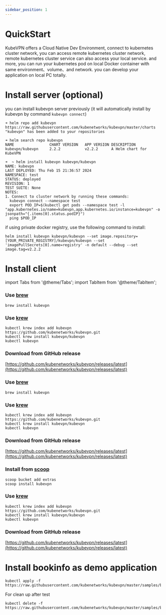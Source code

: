 ```yaml
---
sidebar_position: 1
---
```


# QuickStart

KubeVPN offers a Cloud Native Dev Environment, connect to kubernetes cluster network, you can access remote kubernetes
cluster
network, remote kubernetes cluster service can also access your local service. and more, you can run your kubernetes pod
on local Docker container with same environment、volume、and network. you can develop your application on local PC
totally.

# Install server (optional)

you can install kubevpn server previously (it will automatically install by kubevpn by command `kubevpn connect`)

```shell
➜ helm repo add kubevpn https://raw.githubusercontent.com/kubenetworks/kubevpn/master/charts
"kubevpn" has been added to your repositories
```

```shell
➜ helm search repo kubevpn
NAME            	CHART VERSION	APP VERSION	DESCRIPTION
kubevpn/kubevpn 	2.2.2        	v2.2.2     	A Helm chart for KubeVPN
```

```shell
➜  ~ helm install kubevpn kubevpn/kubevpn
NAME: kubevpn
LAST DEPLOYED: Thu Feb 15 21:36:57 2024
NAMESPACE: test
STATUS: deployed
REVISION: 1
TEST SUITE: None
NOTES:
1. Connect to cluster network by running these commands:
  kubevpn connect --namespace test
  export POD_IP=$(kubectl get pods --namespace test -l "app.kubernetes.io/name=kubevpn,app.kubernetes.io/instance=kubevpn" -o jsonpath="{.items[0].status.podIP}")
  ping $POD_IP
```

if using private docker registry, use the following command to install:

```shell
helm install kubevpn kubevpn/kubevpn --set image.repository=[YOUR_PRIVATE_REGISTRY]/kubevpn/kubevpn --set 'imagePullSecrets[0].name=registry' -n default --debug --set image.tag=v2.2.2
```

# Install client

import Tabs from '@theme/Tabs';
import TabItem from '@theme/TabItem';

<Tabs>
  <TabItem value="macOS" label="macOS" default>

### Use [brew](https://brew.sh/)

```shell
brew install kubevpn
```

### Use [krew](https://krew.sigs.k8s.io/)

```shell
kubectl krew index add kubevpn https://github.com/kubenetworks/kubevpn.git
kubectl krew install kubevpn/kubevpn
kubectl kubevpn
```

### Download from GitHub release

[https://github.com/kubenetworks/kubevpn/releases/latest](https://github.com/kubenetworks/kubevpn/releases/latest)

</TabItem>
<TabItem value="Linux" label="Linux">

### Use [brew](https://brew.sh/)

```shell
brew install kubevpn
```

### Use [krew](https://krew.sigs.k8s.io/)

```shell
kubectl krew index add kubevpn https://github.com/kubenetworks/kubevpn.git
kubectl krew install kubevpn/kubevpn
kubectl kubevpn
```

### Download from GitHub release

[https://github.com/kubenetworks/kubevpn/releases/latest](https://github.com/kubenetworks/kubevpn/releases/latest)

</TabItem>

<TabItem value="Windows" label="Windows">

### Install from [scoop](https://scoop.sh/)

```shell
scoop bucket add extras
scoop install kubevpn
```

### Use [krew](https://krew.sigs.k8s.io/)

```shell
kubectl krew index add kubevpn https://github.com/kubenetworks/kubevpn.git
kubectl krew install kubevpn/kubevpn
kubectl kubevpn
```

### Download from GitHub release

[https://github.com/kubenetworks/kubevpn/releases/latest](https://github.com/kubenetworks/kubevpn/releases/latest)

</TabItem>

</Tabs>

# Install bookinfo as demo application

```shell
kubectl apply -f https://raw.githubusercontent.com/kubenetworks/kubevpn/master/samples/bookinfo.yaml
```

For clean up after test

```shell
kubectl delete -f https://raw.githubusercontent.com/kubenetworks/kubevpn/master/samples/bookinfo.yaml
```
